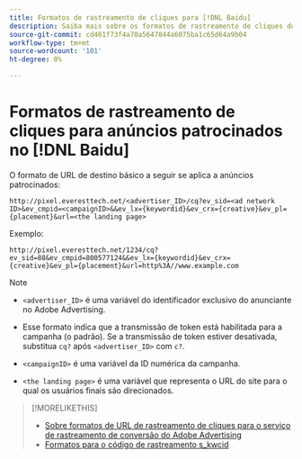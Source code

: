 ```yaml
---
title: Formatos de rastreamento de cliques para [!DNL Baidu]
description: Saiba mais sobre os formatos de rastreamento de cliques do [!DNL Baidu] contas.
source-git-commit: cd461f73f4a70a5647844a6075ba1c65d64a9b04
workflow-type: tm+mt
source-wordcount: '101'
ht-degree: 0%

---
```


# Formatos de rastreamento de cliques para anúncios patrocinados no [!DNL Baidu]

O formato de URL de destino básico a seguir se aplica a anúncios patrocinados:

`http://pixel.everesttech.net/<advertiser_ID>/cq?ev_sid=<ad network ID>&ev_cmpid=<campaignID>&&ev_lx={keywordid}&ev_crx={creative}&ev_pl={placement}&url=<the landing page>`

Exemplo:

`http://pixel.everesttech.net/1234/cq?ev_sid=88&ev_cmpid=800577124&&ev_lx={keywordid}&ev_crx={creative}&ev_pl={placement}&url=http%3A//www.example.com`

>[!NOTE]
>
>* `<advertiser_ID>` é uma variável do identificador exclusivo do anunciante no Adobe Advertising.
>
>* Esse formato indica que a transmissão de token está habilitada para a campanha (o padrão). Se a transmissão de token estiver desativada, substitua `cq?` após `<advertiser_ID>` com `c?`.
>
>* `<campaignID>` é uma variável da ID numérica da campanha.
>
>* `<the landing page>` é uma variável que representa o URL do site para o qual os usuários finais são direcionados.


>[!MORELIKETHIS]
>
>* [Sobre formatos de URL de rastreamento de cliques para o serviço de rastreamento de conversão do Adobe Advertising](formats-click-tracking-about.md)
>* [Formatos para o código de rastreamento s\_kwcid](skwcid-tracking-parameter.md)

